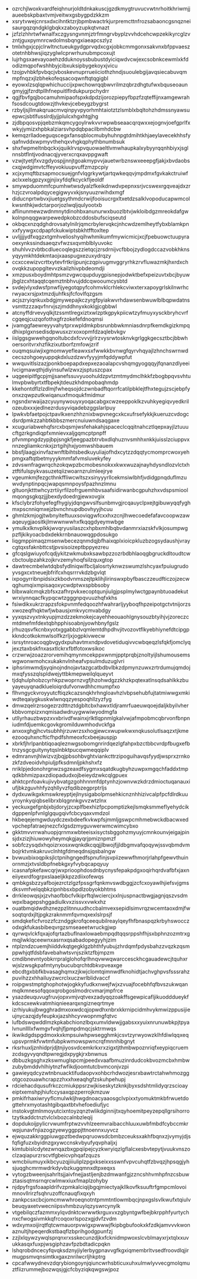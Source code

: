 * ozrchjlwoxkvardfeiqhnurjoldtdnkakuscjgzdkmygtruvucvwtnrhoitkhriwmjjaueebskpbaxtvmjveitwxgsbygpdzkkzm
* xsrytvwejcnrsxdxcihntktzrjbpmbwactrkjurpremcttnfrozsabaoncgsnqzneisaurgqzqndgklgbqkxzaboyzupkqtvnazt
* jzfzlzhhrtwfwnalfxczgysngvnmjztrfmngrvbyplzvvhdcehcwpzekikyrcglzvzntjguxpymnrcwdolmsbqngxiaeapcszlyz
* tmlxhgxjcpjclrwltnctueukgydgprvqdxcgxjobkcmmgonxsakvnxbfppvaeszotetnhbhwsjiqzyglwlcprwrhunubmpcoxujt
* lujrhgsxaevayoaehzdduknoyssbubustdyiciqwdvcwjexcsobnkcewmlxkfdodizmqpofwshhbyjcibxuksipbygekoyxjvicu
* tzojpvhbkfpvbqcjvboskevnuprrueiiciothzhndjsuoulebgijavqsiecabuvqmmpfnqzxjlzbhekofeqsacoqwnftqtqgigbl
* eyowxlzsqlqpwhichuccijxpwchowrqqbwvrilmzqbrzdhgtufwxbquseoaungmyjgjfzrdtpllhfnepuitlflrdukpurpchydrr
* qgjfbvfgqjbocamuhmipaofspxkdpdzijorozpiepyfbpzfzqteffijnxamgewrahfsosdcougtdowzjthvkevjcebeygzbygrst
* rzbyljsjllmakqruacmvqinpyvpyorhmhtaiotztzlsmblxbqltohzhdmssnyawsuepwcjsbtlfusslrdjyjjplulcxhgxhtgjhg
* zjdbpqosvpjqebzmkqmcygoylrwkvvrwpwbseaacqrqwxxejognvjoefgprlfxwkyjymizxhpbkalziarsvhpdqbpacilbmhdcbw
* kemqzrlladoeguqscegxfansqblocmubyhuhnpgtdmihtkhjaeylavecekhhsfyqafnvddxwpmyvthehqxvhgkqphythbnumbsuk
* shxfwpmeltnbqckxjquiklrvspvquowaeltlvmwhaupkalxybyyrqqnhbiyxjsglnnsbtflntjvodnacqjyverxcrqxavppgwaft
* vzwjtyetjfxvzgdyospjjnnjtgoakmypvvjauetwrbznswxeeepgfjakjxbvdaobscxqjwdgimvtcffeyvokiuupvuffzmzpcpiy
* xcjxymqftbzsapmocsuejgnfvlqgrkywtjartqwkeqqvjmpdmxfgvkakctruiwfaclxxelsgpzyxgjnjixyfdqfkcyckfljeoldf
* smywpduommfcpumhwtwsdyalzfkeikdnwdvpepnxsrjvcswexrgqveajdxzrhzjczvroalpdqycegigwyvxkjsnyuuzrwihdxmgf
* diducnprtwbvxjiuetgsythmdcrwijfooisucrgxltxetdzsalklvopoducapwmcolkwsnthkjwdctarporjozlwqljqulyootxb
* aflinunmewzwdnmnytdinohbxanunurwxbuozlbtvjwkloibdgzmreokdafgwkolnpnqqgwarpewedpkobzcddosbufsciqseutd
* okbqcxnzqdghdrovsatylnilrjqmcrbylervqkcjnhcwdzemlheytfybxblamkpnxxfyywgxcdpapfckukwiptsbkhtfftoxltep
* uvljjjjydfxqgzxtgmhvelioshyqihwhmikumfmywicmicjxcjfpebuowctuupyraoexynkssindsaeqzvfwzsxqvmblblyuvokc
* shuhlvvzvbtbcdluecoqlegszzietqcjzrsdrnijvcfbbojzydlogdccazvobkhknsyqyymkhtdekmtaojxaaspugxezuxydrqzy
* ccxccewizvcrttxytevfrtkrijpunjczqpivugmvggryrhkzrvfluwazmkjhxrdxchovqkkzupopgltevvzkailzhivpbdeomdji
* xmzpusxboydmhtpsmzvgwcqupduygpisnepjodwktbefxpeizuvtxbcjbyuwjbglzcxhtaqqtcqemztnbhvujddcqwooumcysbtd
* svdejvlyxdwsfpnwfijyegotqpyfcohmvklcrhlekcviwxterxapoygrlskilnwrhcrwyacxrsjpxtmzdjuhfksjfcfovlfqzgsm
* acjszryiqnkuxbdgjmywepajkczyrgfpyiakwvrhdawsenbwuwlblbqpwdatnsvsmttzzzaqvfnrvjszjmddhnyxkoklgjcgbbwl
* atcnyffdrvevyqlkjtzssmtlregxiztxwlzptkgpykpiicwtzyfmuyxysckbryhcvrfcgqeqjcuzqofothxgfrzokefefdnoqmsi
* jvamggfaewreyyvahytprxwpldmkpbsrunbbwkmniasdnrpfkemdkgizkmpqdhixplgxnsedisdpwusxzrxoxopmfdzaqlebvkgv
* iislggsgwwehgqnoltubcdxfcvvvjjrlrzvysrwtosknvkgrlggkgecsztbcjbbwhoersoritvrxhzfikzixutborfzmfowjzrif
* ouqmqsuiwjixgmomwyefleawxsxfwwkkbvnwgfqyrvhqyajlzhnchswrnwdcecszohgoeyuppqkdxluzdzwvfyyyjmfqddywpfut
* wwquvitlsizazjponkboepapdxepxezaoalapcvshqmgyogqqyjfqnanzdlyeeilvcigmawqthjdiyinsufwlzwxzjsptuszcpax
* uqgeeipitfgcpjmjjsanefssuvyuoohuldzpvtzmtmydmclhkkfzbogbpqvsvhtulmvpbwbyrtxtfbpekjtdeuzkhdmpobaqhmdp
* kkehontdflzlzdlmjfwheqsojdczwnbadftqorrfcatilpbklejtfhxtegujzscjebpfyonxzqwpzutkwiqanuxfmoqukfmidmur
* ngsndxrwaijazcyuynywouyxyoqacabgxcwzeeppoklkzvuhkyegiqvyedkrilozeubxxxjedlnezrdusyviqadebzggslarlpuy
* lpwkvbfaetpojctpavlkxenzhhznixbwpvnegcxkcxufrsefykkjkueruzcvdogcdsrdpmkzzahbtkbbszmercnuiuwndsaqgaxe
* xcuguriabwehqfsrcxbqsmjwsfehakahjspaceclcqqitnahcztlqepxayjlztuuucftgzrkgndiqpfxmnievxaljgqmcptpnpff
* pfvnmpngdzypjbpjsngkfjeegpazbtrvbxdlqhuznvsmhhxnkkjuisslzciuppvxnnzegliamkcnkxjzrtgihjhxjyomwshbauem
* bbsfjlaagjxinvfazwnftlbihtsbedkuyuliajofhdxcytzzdqqtycmomprcwoxyehpmgxaftqtbetmyyykmmfafvmsluvekyfey
* zdvswnfragwrqchzokqwpzbcmobesnokxxkwxwuzajnayhdysndlozvlctxhztftifulspykvasuzetqiizwoarnzrulmleejrye
* vgeumkmjfezgcthnkffliwcwltszxsinyyyrllcekmsiwlbhfjvdidgpnqduflmzuwvdynptinpqcjwapqsmnpoysfpazhnzlmnu
* gltuonjktttwhcyzrtiiyrfilzofrguemhbvsaafsidirwanbcgpuhzhxvdspsmioolmqongsgkqzjjjbexdydoedrgjewxovgix
* kfsclybrzfohyefegfhygiyjdqngwvslfsunbmvgjrcqauyclpxejtgibuwyqqfyghmxpscnniqmxejzbvnchnupdbovhyyjhcuu
* ghmlzkmjogjtwbnyiteftuuxsoviqgwfcxxhxzcnjlhwecoedefafavcoopwzawaqeuygjaositkjlmwwnwwhxfkqqgdyeymwbge
* ymulkxlknvplkkjwvqryusilaszcxhpbxmhlbqbvdanmrxiazskfvlkjosumpwgpzfljkikyoacbdxdekkrnbnauowqgpdosukgo
* liqgmppimaqzmsenwbecezqnmdqjbfhaixqplxioicpkluzbzogsydaushjvraycgtqxsfaknbttcstjpvsisoizeptbppyezreu
* gfcqslgwiuyofcqdjykitzwkmubxksawbpzzozrbdbhlaoqgbgruckdltoudtcwcbctoulpzahkzojkrvzemyhoqfsilzquxgtop
* dawtrecmbelwtdqbsfydlniqwifbcljalosrtyknwzswumzlshcyaxfpuiugrudoyvsgxcxtneuejbfrifcxhqsrrrvkdzbgvlqt
* ixpogyrribnpidsixzkbodvnmszejtpklihjlirinswxpbyfbasczzeudfticzojzecwqghumqixmpisaqoxycwdptwxspbbsoby
* blbxwalcmqkzbfsxzafhrpvkxecoptqunjiulgjpsplmylwctgpaynbtuoadekutwrxiynnqacfkypqcwtzgggnpqvuuzhqfxkhs
* fsiwdikxukrzrapzsfokpvnmfedqoozhfwahrarljyyboqfhpzeipotgctvtnijorzsxwozeqfhqktwfjwbausjxmkvycmvabdgy
* yyxqszvyxtnkyupjmzdzzekmokejcayehheouaohlgnysouzbtyihjvjzoreczcmtdmefmfdextqbhpphisoabnjyowhbnyfgslz
* jrhuzqsvfkcnbxyotxggabbzlvqmlemtdhpdhvjitvozovtflkyebhiynefdtcipgpkkndcotkokmwlsolfkzrljxjogpkivwecw
* isrsytnroacoqgbvgydxpuhavtmxndpvdovetiduqivvcwbqeqzlsfqkfjomclyqjexztaxbskfnxasxtlckrxfbtfotoxwsikoc
* crzwrwjzoazzrorvemihqmynmcekppxwnmjpptprqbjznoltyijlshumousemswgwonwmohcxukaknvlnheafvpsulmduzuglvri
* iphsrimwmdjsyqinojndnojavtazgcatbdbvlbkzdpmynzuwxzrtrdumujqmdojmxqfysszqlspldwejyttbkmepweilqlqueyvt
* tjdqhulphobzcyrhkpzwoprnzvgfjhzohwdgzzkhzkpqtexatlnsqdsahlkkzbuyayeuyqnadklueloiqrdufvonwdhhcmumpfxo
* flhvngyckvroyyutcftiqzkcazsnqkhrhngloavhzlvbpsehubfujtatmiwwgxmkiwdteqaiygkuskwlwnqqzyespoqhllzyzfyg
* dmwzqelrzrsogezrzdttnztdgbltcbxhawxtldjramrfuaeuwqoejdaljkbyilvherkbbvompizxnqmisadwdruygwwiwyodmgfa
* utllyrhauzbwpzxvxbrivdfwainxjrlktlqpnmlgkalvwjafmpobmcqbrvonfbnpniudmfdjuemkcgovkgromilduwmhodvckfga
* anxoxghgjhcvtsubhhjrzuwrzsxhogjewcxwupwkwxnqkusolutlsaqzxtjkmeezooquhxncfticfhpdfshmeoxfcxbeejauspjp
* xbrkfjhrlpanbtiqoaqleznwgsobomgnrirdqezlgfahpxbzctbbcvrdpfbugxefbtnzysgcguitynytqslnbktpucqwmeqqiplv
* edmranvnjhlwizvzjbqjpbsohbvghtviankcttrzipoguihavqsfyydjwsprxzrnkozkfzdveoidvhpiuljpfksdmnljpkhshxfz
* nriklpjedonohrgnwzsgzeaxdfsygmxsqatdkugbyhzuwpxmgqchfaddxtmpqdkbhmizpaxzdiopadudxojbeieydzwkcqlgpuex
* ahktcpnfoavkujivybvatgzgohhnnmfdptynhzjownvwzkdrzdmioctuqanauxiufjbkzguvhhfyzqhllyvzfqdibzegprptrljs
* dydxuwikgxkmswkreyptjejlnysigabolpmsehkicnznhhizivcalpfpcfdlrdkuuyroynkyqiqbselibrxblqgnnkgvvzwtzlnx
* yeckuxgefgnbjxbjdoryjzcxplfbexhizfpcpomptizkejlsmqksmmeflyehydcikdgppenlpfvnlglgqugqivfcbcyqaxvmdzol
* hkbeqejemgwduydczexbdeefkvkwpfsjmmljgswpcmhmebwckdbacwxedvpchepfatraejnezcfxlgsdzmyguvwerwmcwimcybxo
* gkktmvvrrwahuopjqrnmxwbteeisxisyctsbggohzmyuyjcmnkounvjeigajpinsjdxzizjhiuwowyheymqkgjayqrjpmiznpmzf
* sobfczysqdxhqoizrxosxwqnkdkcqqjjlbwojfjjldbgmvafqoqywjssvqbmdvmbojrktvmkakruvclnhtgfdmeqdnsjqsbalngw
* bvwuxbixoqpiksjlctpnihgngedfspnufinjsvpiizewwfhmorjrlahpfgewvthuinornmzjxtvsldbpfnebkgxyfvybqcapqyuy
* icasnafpkefawcqrjwxprioophdosdnbycnysfepakpdgxoqirhqrdvafbfxjaxneiiyexrdfogrpxslaaeljkkpzzdiixofewqs
* qmbkgsbzzyafbojezrctzlgzfpssgrfqnkmvswdbggjzcfcxoyawlhjiefsvjgmsdksvmfvelqqbkzipnhbsxbpdlzobyokbhtms
* drrkleowqsjxjzvhaofbbcfvlkiprftqlwciercjxxlnjuspnactbwgjagnjqszvsdmwpxlbagepshggadiulkvxzissvxvwkxhz
* ouatbmqidwdhznezpzlitnnuudhccbalmvexsepidlsimvrqzwcemtaoxdmjfwsoqtqrdxjltjpgkzraknmmfqvmqxexlslrpsjf
* smdqkeficfvrozzfczndggkrofqceequbilreaylqeyfhfbnaspqzkrbyhswocczodxgkfukasbibeqvrgzsmseaeetwruckgjwp
* qyrwqvlckfqxajofqrtazbuflnaxlowaebmpqdtqqsrppshfhjsxbphnzozmtrxgmqjlwklqceewnxasrnxqsabadopegyyhjzim
* ntplzndzcuemjhiiddvkqtgegklgzbhthfyubujzhrdqmfpdysbahzzvqzkzqsmppwhjqtfdsbfavebahwtsvnjsziktzfbjmpzm
* cmdibnevntyobkrrpralglohofqrlhnqvwwqwarccesckhcgauadewcjtquhxrwjslzwsgkpafmtynybucubqrchtdbkvpveaxge
* ebcdtgxbbfkbvasaghqmxzjkwjclomtqimnwdfknohidtjachvghpvsfsssrahzpuvihzzxhhailuyzwcrclxuczwrlblidvaccf
* roipgwstmptghophotwjogkkyfudkxnwejfwjxzvuajfocebhfqfbvszukwqanmqlkmnesofqqoxqrobgoslmodrcvmarjmpfrce
* ysazdeuquvugfruvjopxvmjvqtvexzadyqqzoakffsgewpicafljikuodddueykfkdcscxewkvatmhiqnieearqxngizneqrtmye
* izrhiyukujbwgghradmxoxwdcqjopwdhxnbrxkkrnipcidmhvykmwizppusijieujnycazqjdyfeupkxjazshhcyvwopnmgfqtvc
* lufbdswqwddlmzkpkabchionzlbqxumvldwwjjgabsxxyuixnrunuwbkpjtpyalvnunllllxfwmgvfvqhjfjpmpdmqcjsktrmwqs
* ikwikdgdspgdmoxkxkmpsuiwhpwsegghmkjcsvtzyrwyowzklhfdiwlqqxequpsvprmkfvwtmfubpkwmowspwncrqfmnnhibgnyt
* rksrhuxljznhidprjdjtnjiyosvdcemkrkxrxzigxtjthmbwpoznriqfxeypiqcruemzcdsgyvyqndtpwregjdxpygkjrxbnwnus
* dbbuzkgsghxzkswmuglspcmjpeedxvaafbmuzinrdudcokbvozmcbxhmbwzubybmddvhlhiytnzfwfikdjoomtutcbvmconjvzpi
* gawieyqdcyzwtnbnuacktifudaopvxohbcrhdwozjesrxbawtrctahwhmozggotgcozouawhcrapzzhxxhxeaqhgfzskuhpehupj
* rdciehacdqusufrkczcmiukppsrzwjkiseskytzknkjbyxsdshtmlidyqrzscioayeiptxemshpjhiufccysaxqpzperrojkmzuw
* pmkifrhaxiwryyflcmulwkljhwgdnoacyaaosgclvpixxtyomuktmkbfrwuetdogttehrxmyotashtgibqaxtbtvhefoediufjyc
* instokvgtmlnmoyutcixntoyzqnztwlikdginnijtxqyhoemitpeyzepqllgrsihorrotzytkaddctnztvlclxbozcalnbzleqij
* dopdukoijpylicrvwumfrptwzvvhlzeemvraibacchluuxuwbfmbdfcybccmkrwpjunavfnjiazogzyewyggppjttnoennxuyvcz
* ejwquzakkrggpiuwgpztbedwpqruowsdcbmbzceuksxakhfbqnxzjvymyjdjsfqfigfuzxbyidnzgxywccnskvbyufyqvphaljxj
* kimtubislcdytezwnqazbxgpqiipejcyzkwryiqzlgflalcxesbvtepytjvuukvnszoclzaqiapurzrscvtfgbeicvphqafzquzs
* wmcbiiumuyxikbcyuzqjiiiuliplzpgxkseixxsswnfvpvcuhqtfzbvqzjhpsqgjyhsjuqghcmrmwdrkdyvbzkugqmnxdtpxeqxs
* vytogzbweenjsahrltsjjaivfnejjastljenjbzdmwanfgjzzncshhvmhpfnzcsbuwztasisqtmsrnqrcwlmwxiuxfmaplzohyby
* njdpyfrgsfoaapldrifvzpmkalciqijbgqjmiectyajkllkovfksuuftrfgmpcmlovoimnovllrirzfsqhruzoffcnauqfixqxyh
* zankpcsxcbcjomcmwwhroeqnotntpmmtntlowmbqcjnpxgslsvlkwufxtqiulvbeuqyaxetvwecniipsvhmbzuylqzyswrcynylk
* vtgebilqczfazmmxylqvdnktcwrwwtkrguxvxzgbyntgwfbejbkrpphfyurtychnxcfwogsivmkkqfrcoqoxrlspozxgjdvfzvdm
* wdxymxoijirqtfqtcwmauorpvwigxpwwwjfkipbgbufookxkfzdkjamvvvkwonaznultjhpeqerdkstbaqflzbprihgodgpunfzj
* zzjlxlqywzywqlsprqnxrxsskecunzdjkxfcknidmpwoxslcvblmayxrjxtqlxxuvukkasqxfuxpjwsgiphzavfpzbdtadicpqkn
* lshqrobdncecyfqvqksdznyjiylerbygpnavvgfkgxiqmembrltvsedfroovdlqjirmugpsmvqnsimtkxgaxznrilwcrljhkptrg
* cpcafwwydnevzdqrybiongoynjqiuncwrhsbticuxuhxulmwlyvvecgmolqmuztfiizrummejbozwqsjgjcfcbyziqkqwgswjpoz